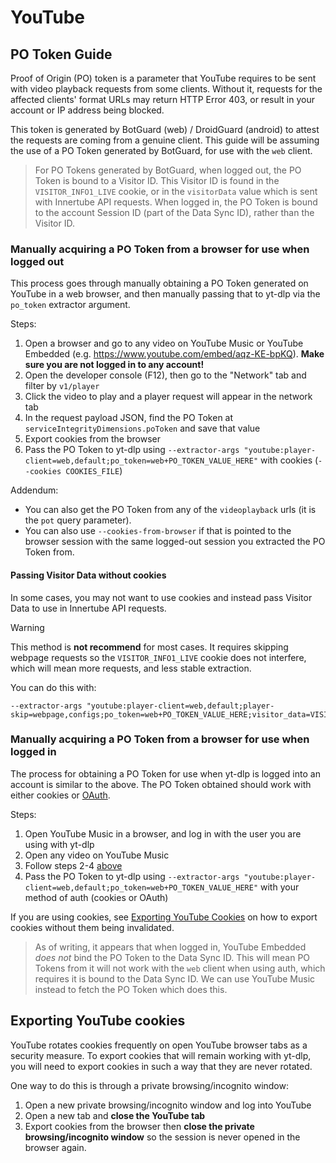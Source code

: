 # YouTube


## PO Token Guide

Proof of Origin (PO) token is a parameter that YouTube requires to be sent with video playback requests from some clients. Without it, requests for the affected clients' format URLs may return HTTP Error 403, or result in your account or IP address being blocked.

This token is generated by BotGuard (web) / DroidGuard (android) to attest the requests are coming from a genuine client. This guide will be assuming the use of a PO Token generated by BotGuard, for use with the `web` client.

> For PO Tokens generated by BotGuard, when logged out, the PO Token is bound to a Visitor ID. This Visitor ID is found in the `VISITOR_INFO1_LIVE` cookie, or in the `visitorData` value which is sent with Innertube API requests. When logged in, the PO Token is bound to the account Session ID (part of the Data Sync ID), rather than the Visitor ID.


### Manually acquiring a PO Token from a browser for use when logged out

This process goes through manually obtaining a PO Token generated on YouTube in a web browser, and then manually passing that to yt-dlp via the `po_token` extractor argument.

Steps:

1. Open a browser and go to any video on YouTube Music or YouTube Embedded (e.g. https://www.youtube.com/embed/aqz-KE-bpKQ). **Make sure you are not logged in to any account!**
2. Open the developer console (F12), then go to the "Network" tab and filter by `v1/player`
3. Click the video to play and a player request will appear in the network tab
4. In the request payload JSON, find the PO Token at `serviceIntegrityDimensions.poToken` and save that value
5. Export cookies from the browser
6. Pass the PO Token to yt-dlp using `--extractor-args "youtube:player-client=web,default;po_token=web+PO_TOKEN_VALUE_HERE"` with cookies (`--cookies COOKIES_FILE`)

Addendum:
- You can also get the PO Token from any of the `videoplayback` urls (it is the `pot` query parameter).
- You can also use `--cookies-from-browser` if that is pointed to the browser session with the same logged-out session you extracted the PO Token from.

#### Passing Visitor Data without cookies

In some cases, you may not want to use cookies and instead pass Visitor Data to use in Innertube API requests. 

> [!WARNING]
> This method is **not recommend** for most cases. It requires skipping webpage requests so the `VISITOR_INFO1_LIVE` cookie does not interfere, which will mean more requests, and less stable extraction.

You can do this with:

    --extractor-args "youtube:player-client=web,default;player-skip=webpage,configs;po_token=web+PO_TOKEN_VALUE_HERE;visitor_data=VISITOR_DATA_VALUE_HERE"


### Manually acquiring a PO Token from a browser for use when logged in

The process for obtaining a PO Token for use when yt-dlp is logged into an account is similar to the above. The PO Token obtained should work with either cookies or [OAuth](https://github.com/coletdjnz/yt-dlp-youtube-oauth2).

Steps:

1. Open YouTube Music in a browser, and log in with the user you are using with yt-dlp
2. Open any video on YouTube Music
3. Follow steps 2-4 [above](#manually-acquiring-a-po-token-from-a-browser-for-use-when-logged-out)
4. Pass the PO Token to yt-dlp using `--extractor-args "youtube:player-client=web,default;po_token=web+PO_TOKEN_VALUE_HERE"` with your method of auth (cookies or OAuth)

If you are using cookies, see [Exporting YouTube Cookies](#exporting-youtube-cookies) on how to export cookies without them being invalidated.

> As of writing, it appears that when logged in, YouTube Embedded *does not* bind the PO Token to the Data Sync ID. This will mean PO Tokens from it will not work with the `web` client when using auth, which requires it is bound to the Data Sync ID. We can use YouTube Music instead to fetch the PO Token which does this.

## Exporting YouTube cookies

YouTube rotates cookies frequently on open YouTube browser tabs as a security measure.
To export cookies that will remain working with yt-dlp, you will need to export cookies in such a way that they are never rotated. 

One way to do this is through a private browsing/incognito window:
1. Open a new private browsing/incognito window and log into YouTube
2. Open a new tab and **close the YouTube tab**
3. Export cookies from the browser then **close the private browsing/incognito window** so the session is never opened in the browser again.
